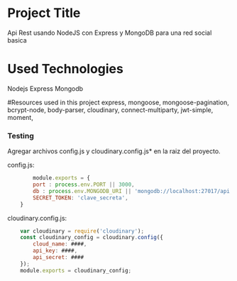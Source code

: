 # Project Title

Api Rest usando NodeJS con Express y MongoDB para una red social basica

# Used Technologies

Nodejs
Express
Mongodb

#Resources used in this project
    express,
    mongoose,
    mongoose-pagination,
    bcrypt-node,
    body-parser,
    cloudinary,
    connect-multiparty,
    jwt-simple,
    moment,
    

### Testing
Agregar archivos config.js y cloudinary.config.js* en la raiz del proyecto.

config.js:
```js
        module.exports = {
        port : process.env.PORT || 3000,
        db : process.env.MONGODB_URI || 'mongodb://localhost:27017/api',
        SECRET_TOKEN: 'clave_secreta',
    }
```

cloudinary.config.js:
```js
    var cloudinary = require('cloudinary');
    const cloudinary_config = cloudinary.config({ 
        cloud_name: ####, 
        api_key: ####, 
        api_secret: #### 
    });
    module.exports = cloudinary_config;
```

